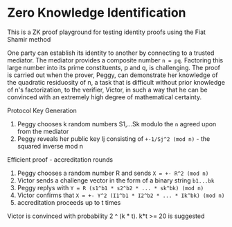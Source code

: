 # Zero Knowledge Identification 

This is a ZK proof playground for testing identity proofs using the Fiat Shamir method

One party can establish its identity to another by connecting to a trusted mediator. The mediator provides a composite number `n = pq`. Factoring this large number into its prime constituents, p and q, is challenging. The proof is carried out when the prover, Peggy, can demonstrate her knowledge of the quadratic residuosity of n, a task that is difficult without prior knowledge of n's factorization, to the verifier, Victor, in such a way that he can be convinced with an extremely high degree of mathematical certainty.

Protocol Key Generation

1. Peggy chooses k random numbers S1,...Sk modulo the `n` agreed upon from the mediator
2. Peggy reveals her public key Ij consisting of `+-1/Sj^2 (mod n)` - the squared inverse mod n

Efficient proof - accreditation rounds

1. Peggy chooses a random number R and sends `X = +- R^2 (mod n)`
2. Victor sends a challenge vector in the form of a binary string `b1...bk`
3. Peggy replys with `Y = R (s1^b1 * s2^b2 * ... * sk^bk) (mod n)`
4. Victor confirms that `X = +- Y^2 (I1^b1 * I2^b2 * ... * Ik^bk) (mod n)`
5. accreditation proceeds up to t times

Victor is convinced with probability 2 ^ (k * t).  k*t >= 20 is suggested
